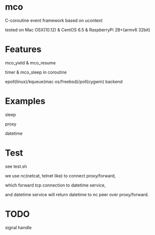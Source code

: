 # mco

C-coroutine event framework based on ucontext

tested on Mac OSX(10.12) & CentOS 6.5 & RaspberryPi 2B+(armv6 32bit)

# Features

mco_yield & mco_resume

timer & mco_sleep in coroutine

epoll(linux)/kqueue(mac os/freebsd)/poll(cygwin) backend

# Examples

sleep

proxy

datetime

# Test

see test.sh

we use nc(netcat, telnet like) to connect proxy/forward,

which forward tcp connection to datetime service,

and datetime service will return datetime to nc peer over proxy/forward.

# TODO

signal handle

